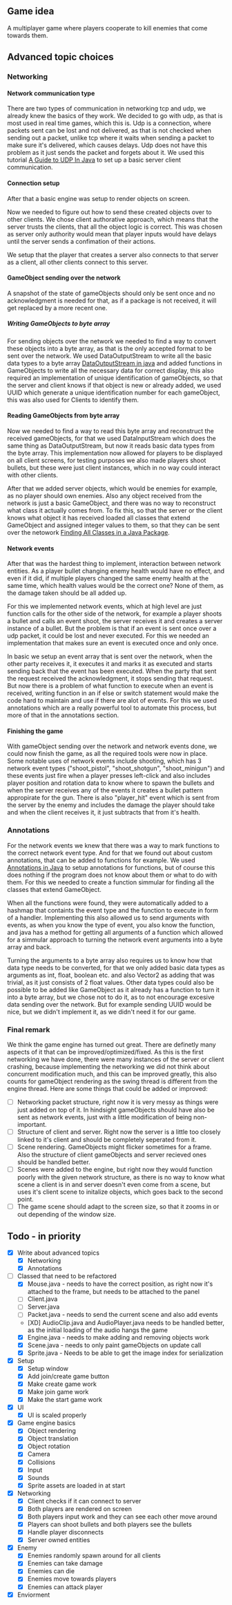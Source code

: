 ## Game idea
A multiplayer game where players cooperate to kill enemies that come towards them.

## Advanced topic choices
### Networking
#### Network communication type
There are two types of communication in networking tcp and udp, we already knew the basics of they work.
We decided to go with udp, as that is most used in real time games, which this is.
Udp is a connection, where packets sent can be lost and not delivered, as that is not checked when sending out a packet, unlike tcp where it waits when sending a packet to make sure it's delivered, which causes delays. Udp does not have this problem as it just sends the packet and forgets about it. 
We used this tutorial [A Guide to UDP In Java](https://www.baeldung.com/udp-in-java) to set up a basic server client communication. 

#### Connection setup
After that a basic engine was setup to render objects on screen.

Now we needed to figure out how to send these created objects over to other clients. We chose client authorative approach, which means that the server trusts the clients, that all the object logic is correct. This was chosen as server only authority would mean that player inputs would have delays until the server sends a confimation of their actions. 

We setup that the player that creates a server also connects to that server as a client, all other clients connect to this server. 

#### GameObject sending over the network
A snapshot of the state of gameObjects should only be sent once and no acknowledgment is needed for that, as if a package is not received, it will get replaced by a more recent one.

##### Writing GameObjects to byte array
For sending objects over the network we needed to find a way to convert these objects into a byte array, as that is the only accepted format to be sent over the network. We used DataOutputStream to write all the basic data types to a byte array [DataOutputStream in java](https://www.geeksforgeeks.org/java/dataoutputstream-in-java/) and added functions in GameObjects to write all the necessary data for correct display, this also required an implementation of unique identification of gameObjects, so that the server and client knows if that object is new or already added, we used UUID which generate a unique identification number for each gameObject, this was also used for Clients to identify them.


#### Reading GameObjects from byte array
Now we needed to find a way to read this byte array and reconstruct the received gameObjects, for that we used DataInputStream which does the same thing as DataOutputStream, but now it reads basic data types from the byte array. This implementation now allowed for players to be displayed on all client screens, for testing purposes we also made players shoot bullets, but these were just client instances, which in no way could interact with other clients. 

After that we added server objects, which would be enemies for example, as no player should own enemies. Also any object received from the network is just a basic GameObject, and there was no way to reconstruct what class it actually comes from. To fix this, so that the server or the client knows what object it has received loaded all classes that extend GameObject and assigned integer values to them, so that they can be sent over the netowork [Finding All Classes in a Java Package](https://www.baeldung.com/java-find-all-classes-in-package).

#### Network events
After that was the hardest thing to implement, interaction between network entities. As a player bullet changing enemy health would have no effect, and even if it did, if multiple players changed the same enemy health at the same time, which health values would be the correct one? None of them, as the damage taken should be all added up.

For this we implemented network events, which at high level are just function calls for the other side of the network, for example a player shoots a bullet and calls an event shoot, the server receives it and creates a server instance of a bullet. But the problem is that if an event is sent once over a udp packet, it could be lost and never executed. For this we needed an implementation that makes sure an event is executed once and only once. 

In basic we setup an event array that is sent over the network, when the other party receives it, it executes it and marks it as executed and starts sending back that the event has been executed. When the party that sent the request received the acknowledgment, it stops sending that request. But now there is a problem of what function to execute when an event is received, writing function in an if else or switch statement would make the code hard to maintain and use if there are alot of events. For this we used annotations which are a really powerful tool to automate this process, but more of that in the annotations section.

#### Finishing the game
With gameObject sending over the network and network events done, we could now finish the game, as all the required tools were now in place. Some notable uses of network events include shooting, which has 3 network event types ("shoot_pistol", "shoot_shotgun", "shoot_minigun") and these events just fire when a player presses left-click and also includes player position and rotation data to know where to spawn the bullets and when the server receives any of the events it creates a bullet pattern appropirate for the gun. There is also "player_hit" event which is sent from the server by the enemy and includes the damage the player should take and when the client receives it, it just subtracts that from it's health.

### Annotations
For the network events we knew that there was a way to mark functions to the correct network event type. And for that we found out about custom annotations, that can be added to functions for example. We used [Annotations in Java](https://www.geeksforgeeks.org/java/annotations-in-java/) to setup annotations for functions, but of course this does nothing if the program does not know about them or what to do with them. For this we needed to create a function simmular for finding all the classes that extend GameObject. 

When all the functions were found, they were automatically added to a hashmap that containts the event type and the function to execute in form of a handler. Implementing this also allowed us to send arguments with events, as when you know the type of event, you also know the function, and java has a method for getting all arguments of a function which allowed for a simmular approach to turning the network event arguments into a byte array and back. 

Turning the arguments to a byte array also requires us to know how that data type needs to be converted, for that we only added basic data types as arguments as int, float, boolean etc. and also Vector2 as adding that was trivial, as it just consists of 2 float values. Other data types could also be possible to be added like GameObject as it already has a function to turn it into a byte array, but we chose not to do it, as to not encourage excesive data sending over the network. But for example sending UUID would be nice, but we didn't implement it, as we didn't need it for our game.

### Final remark
We think the game engine has turned out great. There are definetly many aspects of it that can be improved/optimized/fixed. As this is the first networking we have done, there were many instances of the server or client crashing, because implementing the networking we did not think about concurrent modification much, and this can be improved greatly, this also counts for gameObject rendering as the swing thread is different from the engine thread.
Here are some things that could be added or improved:
- [ ] Networking packet structure, right now it is very messy as things were just added on top of it. In hindsight gameObjects should have also be sent as network events, just with a little modification of being non-important.
- [ ] Structure of client and server. Right now the server is a little too closely linked to it's client and should be completely seperated from it.
- [ ] Scene rendering. GameObjects might flicker sometimes for a frame. Also the structure of client gameObjects and server recieved ones should be handled better.
- [ ] Scenes were added to the engine, but right now they would function poorly with the given network structure, as there is no way to know what scene a client is in and server doesn't even come from a scene, but uses it's client scene to initalize objects, which goes back to the second point.
- [ ] The game scene should adapt to the screen size, so that it zooms in or out depending of the window size.

## Todo - in priority
- [X] Write about advanced topics
    - [X] Networking
    - [X] Annotations

- [ ] Classed that need to be refactored
    - [X] Mouse.java - needs to have the correct position, as right now it's attached to the frame, but needs to be attached to the panel
    - [ ] Client.java
    - [ ] Server.java
    - [ ] Packet.java - needs to send the current scene and also add events
    - [XD] AudioClip.java and AudioPlayer.java needs to be handled better, as the initial loading of the audio hangs the game
    - [X] Engine.java - needs to make adding and removing objects work
    - [X] Scene.java - needs to only paint gameObjects on update call
    - [X] Sprite.java - Needs to be able to get the image index for serialization

- [X] Setup
    - [x] Setup window
    - [x] Add join/create game button
    - [x] Make create game work
    - [x] Make join game work
    - [x] Make the start game work

- [X] UI
    - [X] UI is scaled properly

- [X] Game engine basics
    - [X] Object rendering
    - [X] Object translation
    - [X] Object rotation
    - [X] Camera
    - [X] Collisions
    - [X] Input
    - [X] Sounds
    - [X] Sprite assets are loaded in at start

- [X] Networking
    - [X] Client checks if it can connect to server
    - [X] Both players are rendered on screen
    - [X] Both players input work and they can see each other move around
    - [X] Players can shoot bullets and both players see the bullets
    - [X] Handle player disconnects
    - [X] Server owned entities

- [X] Enemy
    - [X] Enemies randomly spawn around for all clients
    - [X] Enemies can take damage
    - [X] Enemies can die
    - [X] Enemies move towards players
    - [X] Enemies can attack player

- [X] Enviorment